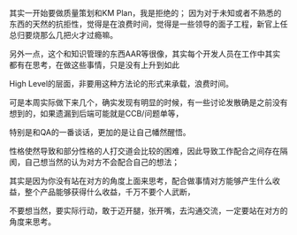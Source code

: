 
其实一开始要做质量策划和KM Plan，我是拒绝的；
因为对于未知或者不熟悉的东西的天然的抗拒性，觉得是在浪费时间，觉得是一些领导的面子工程，新官上任总归要烧那么几把火才过瘾嘛。

另外一点，这个和知识管理的东西AAR等很像，其实每个开发人员在工作中其实都有在思考，在做这些事情，只是没有上升到如此

High Level的层面，非要用这种方法论的形式来承载，浪费时间。

可是本周实际做下来几个，确实发现有明显的时候，有一些讨论发散确是之前没有想到的，如果遗漏到后端可能就是CCB/问题单等，

特别是和QA的一番谈话，更加的是让自己幡然醒悟。

性格使然导致和部分性格的人打交道会比较的困难，因此导致工作配合之间存在隔阂，自己想当然的认为对方不会配合自己的想法；

其实是因为你没有站在对方的角度上面来思考，配合做事情对方能够产生什么收益，整个产品能够获得什么收益，千万不要个人武断，

不要想当然，要实际行动，敢于迈开腿，张开嘴，去沟通交流，一定要站在对方的角度来思考。
